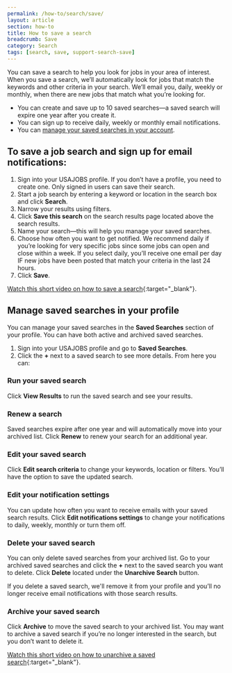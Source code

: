 ```yaml
---
permalink: /how-to/search/save/
layout: article
section: how-to
title: How to save a search
breadcrumb: Save
category: Search
tags: [search, save, support-search-save]
---
```


You can save a search to help you look for jobs in your area of interest. When you save a search, we’ll automatically look for jobs that match the keywords and other criteria in your search. We’ll email you, daily, weekly or monthly, when there are new jobs that match what you’re looking for.

* You can create and save up to 10 saved searches—a saved search will expire one year after you create it.
* You can sign up to receive daily, weekly or monthly email notifications.
* You can [manage your saved searches in your account](#manage-saved-searches-in-your-account).

## To save a job search and sign up for email notifications:

1.	Sign into your USAJOBS profile. If you don’t have a profile, you need to create one. Only signed in users can save their search.
2.	Start a job search by entering a keyword or location in the search box and click **Search**. 
3.	Narrow your results using filters.
4.	Click **Save this search** on the search results page located above the search results.
5.	Name your search—this will help you manage your saved searches.
6.	Choose how often you want to get notified. We recommend daily if you’re looking for very specific jobs since some jobs can open and close within a week. If you select daily, you’ll receive one email per day IF new jobs have been posted that match your criteria in the last 24 hours.
7.	Click **Save**. 

[Watch this short video on how to save a search](https://www.youtube.com/watch?v=pd-MuzSK3qw&feature=youtu.be){:target="_blank"}.

## Manage saved searches in your profile
You can manage your saved searches in the **Saved Searches** section of your profile. You can have both active and archived saved searches.

1.	Sign into your USAJOBS profile and go to **Saved Searches**.
2.	Click the **+** next to a saved search to see more details. From here you can:

### Run your saved search
Click **View Results** to run the saved search and see your results.

###  Renew a search
Saved searches expire after one year and will automatically move into your archived list. Click **Renew** to renew your search for an additional year.

### Edit your saved search
Click **Edit search criteria** to change your keywords, location or filters. You’ll have the option to save the updated search.

### Edit your notification settings
You can update how often you want to receive emails with your saved search results. Click **Edit notifications settings** to change your notifications to daily, weekly, monthly or turn them off.

### Delete your saved search
You can only delete saved searches from your archived list. Go to your archived saved searches and click the **+** next to the saved search you want to delete. Click **Delete** located under the **Unarchive Search** button.

If you delete a saved search, we'll remove it from your profile and you’ll no longer receive email notifications with those search results.

### Archive your saved search
Click **Archive** to move the saved search to your archived list. You may want to archive a saved search if you’re no longer interested in the search, but you don’t want to delete it.

[Watch this short video on how to unarchive a saved search](https://www.youtube.com/watch?v=_MzVCmJ9J_0&feature=youtu.be){:target="_blank"}.
